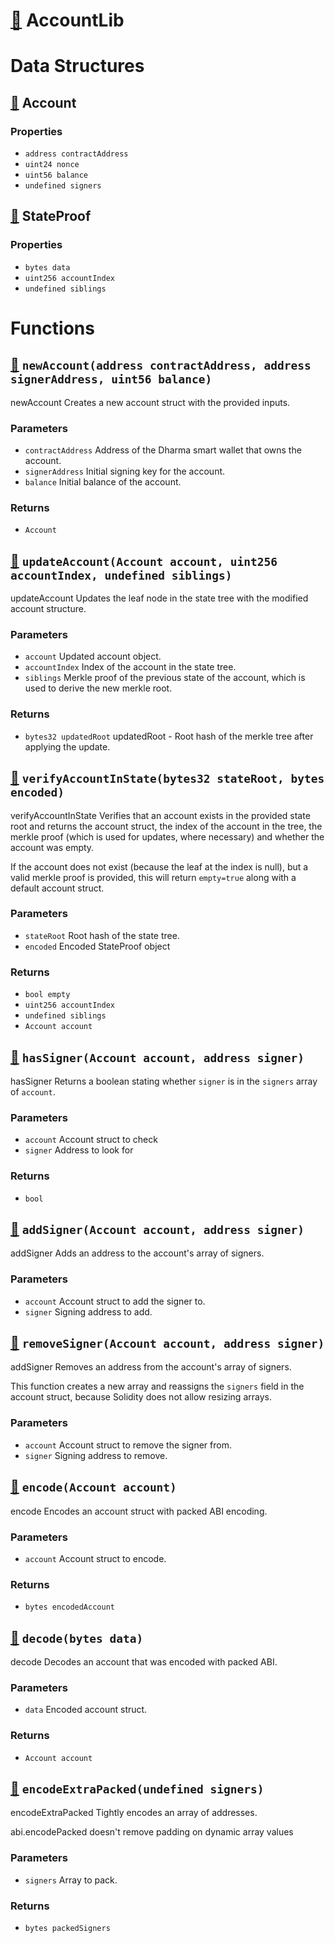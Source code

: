 # [🔗](/contracts/lib/AccountLib.sol#L7) AccountLib

# Data Structures

## [🔗](/contracts/lib/AccountLib.sol#L8) Account

### Properties

- `address contractAddress`
- `uint24 nonce`
- `uint56 balance`
- `undefined signers`

## [🔗](/contracts/lib/AccountLib.sol#L15) StateProof

### Properties

- `bytes data`
- `uint256 accountIndex`
- `undefined siblings`

# Functions

## [🔗](/contracts/lib/AccountLib.sol#L21) `newAccount(address contractAddress, address signerAddress, uint56 balance)`

newAccount Creates a new account struct with the provided inputs.

### Parameters

- `contractAddress` Address of the Dharma smart wallet that owns
  the account.
- `signerAddress` Initial signing key for the account.
- `balance` Initial balance of the account.

### Returns

- `Account`

## [🔗](/contracts/lib/AccountLib.sol#L37) `updateAccount(Account account, uint256 accountIndex, undefined siblings)`

updateAccount Updates the leaf node in the state tree with the modified account structure.

### Parameters

- `account` Updated account object.
- `accountIndex` Index of the account in the state tree.
- `siblings` Merkle proof of the previous state of the account, which
  is used to derive the new merkle root.

### Returns

- `bytes32 updatedRoot` updatedRoot - Root hash of the merkle tree after applying the update.

## [🔗](/contracts/lib/AccountLib.sol#L53) `verifyAccountInState(bytes32 stateRoot, bytes encoded)`

verifyAccountInState Verifies that an account exists in the provided state root and returns the account struct, the index of the account in the tree, the merkle proof (which is used for updates, where necessary) and whether the account was empty.

If the account does not exist (because the leaf at the index is null), but a valid merkle proof is provided, this will return `empty=true` along with a default account struct.

### Parameters

- `stateRoot` Root hash of the state tree.
- `encoded` Encoded StateProof object

### Returns

- `bool empty`
- `uint256 accountIndex`
- `undefined siblings`
- `Account account`

## [🔗](/contracts/lib/AccountLib.sol#L96) `hasSigner(Account account, address signer)`

hasSigner Returns a boolean stating whether `signer` is in the `signers` array of `account`.

### Parameters

- `account` Account struct to check
- `signer` Address to look for

### Returns

- `bool`

## [🔗](/contracts/lib/AccountLib.sol#L115) `addSigner(Account account, address signer)`

addSigner Adds an address to the account's array of signers.

### Parameters

- `account` Account struct to add the signer to.
- `signer` Signing address to add.

## [🔗](/contracts/lib/AccountLib.sol#L129) `removeSigner(Account account, address signer)`

addSigner Removes an address from the account's array of signers.

This function creates a new array and reassigns the `signers` field in the account struct, because Solidity does not allow resizing arrays.

### Parameters

- `account` Account struct to remove the signer from.
- `signer` Signing address to remove.

## [🔗](/contracts/lib/AccountLib.sol#L148) `encode(Account account)`

encode Encodes an account struct with packed ABI encoding.

### Parameters

- `account` Account struct to encode.

### Returns

- `bytes encodedAccount`

## [🔗](/contracts/lib/AccountLib.sol#L164) `decode(bytes data)`

decode Decodes an account that was encoded with packed ABI.

### Parameters

- `data` Encoded account struct.

### Returns

- `Account account`

## [🔗](/contracts/lib/AccountLib.sol#L203) `encodeExtraPacked(undefined signers)`

encodeExtraPacked Tightly encodes an array of addresses.

abi.encodePacked doesn't remove padding on dynamic array values

### Parameters

- `signers` Array to pack.

### Returns

- `bytes packedSigners`
